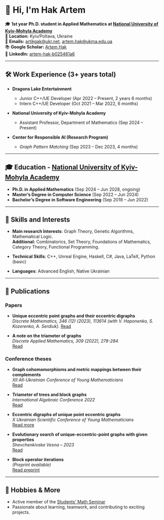 # 👋 Hi, I'm Hak Artem

🎓 **1st year Ph.D. student in Applied Mathematics at [National University of Kyiv-Mohyla Academy](https://www.ukma.edu.ua/eng/)**\
📍 **Location:** Kyiv/Poltava, Ukraine\
📧 **Emails:** [artikgak@ukr.net](mailto:artikgak@ukr.net), [artem.hak@ukma.edu.ua](mailto:artem.hak@ukma.edu.ua)\
📚 **Google Scholar:** [Artem Hak](https://scholar.google.com)\
🔗 **LinkedIn:** [artem-hak-b025461a6](https://www.linkedin.com/in/artem-hak-b025461a6)

---

## 🛠️ Work Experience (3+ years total)

- **Dragons Lake Entertainment**  
  - Junior C++/UE Developer (Apr 2022 – Present, 2 years 6 months)  
  - Intern C++/UE Developer (Oct 2021 – Mar 2022, 6 months)

- **National University of Kyiv-Mohyla Academy**  
  - Assistant Professor, Department of Mathematics (Sep 2024 – Present)

- **Center for Responsible AI (Research Program)**  
  - *Graph Pattern Matching* (Sep 2023 – Dec 2023, 4 months)

---

## 🎓 Education - [National University of Kyiv-Mohyla Academy](https://www.ukma.edu.ua/eng/)

- **Ph.D. in Applied Mathematics** (Sep 2024 – Jun 2028, ongoing)   
- **Master’s Degree in Computer Science** (Sep 2022 – Jun 2024)  
- **Bachelor’s Degree in Software Engineering** (Sep 2018 – Jun 2022)

---

## 🧠 Skills and Interests

- **Main research Interests**: Graph Theory, Genetic Algorithms, Mathematical Logic.\
  **Additional:** Combinatorics, Set Theory, Foundations of Mathematics, Category Theory, Functional Programming.

- **Technical Skills**:  C++, Unreal Engine, Haskell, C#, Java, LaTeX, Python (basic)

- **Languages**:  Advanced English, Native Ukrainian

---

## 📄 Publications

### Papers 

- **Unique eccentric point graphs and their eccentric digraphs**  
   *Discrete Mathematics, 346 (12) (2023), 113614 (with V. Haponenko, S. Kozerenko, A. Serdiuk).*
   [Read](https://www.sciencedirect.com/science/article/pii/S0012365X2300300X)

- **A note on the triameter of graphs**  
   *Discrete Applied Mathematics, 309 (2022), 278-284*  
   [Read](https://www.sciencedirect.com/science/article/abs/pii/S0166218X21004881)

### Conference theses 

- **Graph cohomomorphisms and metric mappings between their complements**  
   *XII All-Ukrainian Conference of Young Mathematicians*  
   [Read](https://ekmair.ukma.edu.ua/server/api/core/bitstreams/5860ea4d-f1f6-404a-a2d6-5bf29283bae8/content)

- **Triameter of trees and block graphs**  
   *International Algebraic Conference 2022*  
   [Read](https://www.imath.kiev.ua/~algebra/algebra2022/abstracts)

- **Eccentric digraphs of unique point eccentric graphs**  
   *X Ukrainian Scientific Conference of Young Mathematicians*  
   [Read more](http://matan.kpi.ua/public/files/2021/ysXconf/ysXabstracts.pdf)

- **Evolutionary search of unique-eccentric-point graphs with given properties**  
   *Shevchenkivska Vesna – 2023*  
   [Read](https://probability.knu.ua/shv2023/ShV_2023.pdf)

- **Block operator iterations**  
   *(Preprint available)*  
   [Read preprint](https://docs.google.com/document/d/1Z7XCDZkEUyx3IaNGK3WPWa8nxylM5d0197dQlJACSos/edit)

---

## 🌱 Hobbies & More

- Active member of the [Students' Math Seminar](https://www.facebook.com/studmathseminar)  
- Passionate about learning, teamwork, and contributing to exciting projects.


<!--
**artikgak/artikgak** is a ✨ _special_ ✨ repository because its `README.md` (this file) appears on your GitHub profile.

Here are some ideas to get you started:

- 🔭 I’m currently working on ...
- 🌱 I’m currently learning ...
- 👯 I’m looking to collaborate on ...
- 🤔 I’m looking for help with ...
- 💬 Ask me about ...
- 📫 How to reach me: ...
- 😄 Pronouns: ...
- ⚡ Fun fact: ...
-->
